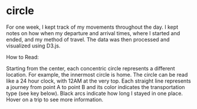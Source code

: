 # circle

For one week, I kept track of my movements throughout the day. I kept notes on how when my departure and arrival times, where I started and ended, and my method of travel. The data was then processed and visualized using D3.js.

How to Read:

Starting from the center, each concentric circle represents a different location. For example, the innermost circle is home. The circle can be read like a 24 hour clock, with 12AM at the very top. Each straight line represents a journey from point A to point B and its color indicates the transportation type (see key below). Black arcs indicate how long I stayed in one place. Hover on a trip to see more information.

